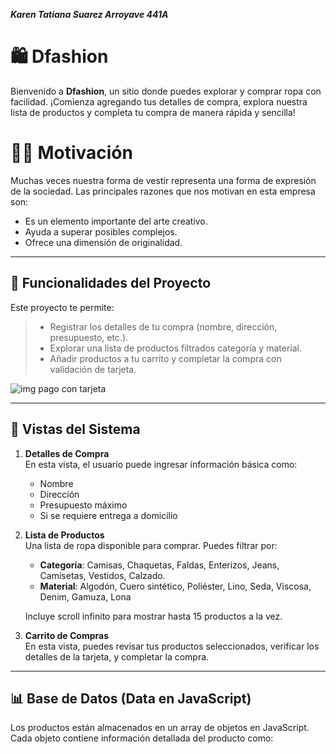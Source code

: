***Karen Tatiana Suarez Arroyave 441A***
# 🛍️ Dfashion

Bienvenido a **Dfashion**, un sitio donde puedes explorar y comprar ropa con facilidad. ¡Comienza agregando tus detalles de compra, explora nuestra lista de productos y completa tu compra de manera rápida y sencilla!

# 💇‍♀️ Motivación
Muchas veces nuestra forma de vestir representa una forma de expresión de la sociedad. Las principales razones que nos motivan en esta empresa son:
- Es un elemento importante del arte creativo.
- Ayuda a superar posibles complejos.
- Ofrece una dimensión de originalidad.

---

## 🎯 Funcionalidades del Proyecto
Este proyecto te permite:

>- Registrar los detalles de tu compra (nombre, dirección, presupuesto, etc.).
>- Explorar una lista de productos filtrados categoría y material.
>- Añadir productos a tu carrito y completar la compra con validación de tarjeta.

![img pago con tarjeta](https://www.iniseg.es/blog/ciberseguridad/wp-content/uploads/2020/08/BLOG-INISEG-nuevo-formato-8-820x410.jpg)

---

## 🌟 Vistas del Sistema

1. **Detalles de Compra**  
   En esta vista, el usuario puede ingresar información básica como:
   - Nombre
   - Dirección
   - Presupuesto máximo
   - Si se requiere entrega a domicilio

2. **Lista de Productos**  
   Una lista de ropa disponible para comprar. Puedes filtrar por:
   - **Categoría**: Camisas, Chaquetas, Faldas, Enterizos, Jeans, Camisetas, Vestidos, Calzado.
   - **Material**: Algodón, Cuero sintético, Poliéster, Lino, Seda, Viscosa, Denim, Gamuza, Lona

   Incluye scroll infinito para mostrar hasta 15 productos a la vez.

3. **Carrito de Compras**  
   En esta vista, puedes revisar tus productos seleccionados, verificar los detalles de la tarjeta, y completar la compra.

---

## 📊 Base de Datos (Data en JavaScript)

Los productos están almacenados en un array de objetos en JavaScript. Cada objeto contiene información detallada del producto como:
